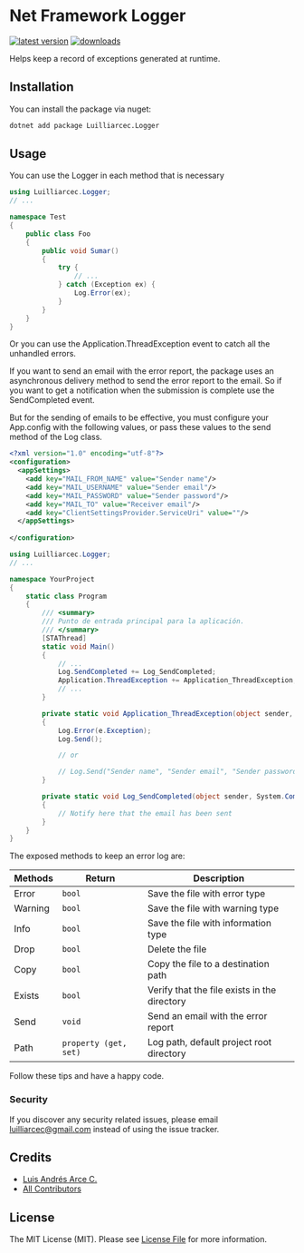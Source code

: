 # Net Framework Logger

[![latest version](https://img.shields.io/nuget/v/Luilliarcec.Logger)](https://www.nuget.org/packages/Luilliarcec.Logger) 
[![downloads](https://img.shields.io/nuget/dt/Luilliarcec.Logger)](https://www.nuget.org/packages/Luilliarcec.Logger)

Helps keep a record of exceptions generated at runtime.

## Installation

You can install the package via nuget:

```bash
dotnet add package Luilliarcec.Logger
```

## Usage

You can use the Logger in each method that is necessary

```csharp
using Luilliarcec.Logger;
// ...

namespace Test
{
    public class Foo
    {
        public void Sumar() 
        {
            try {
                // ...    
            } catch (Exception ex) {
                Log.Error(ex);    
            }  
        }
    }
}
```

Or you can use the Application.ThreadException event to catch all the unhandled errors.

If you want to send an email with the error report, the package uses an asynchronous delivery method to send the error report to the email. So if you want to get a notification when the submission is complete use the SendCompleted event.

But for the sending of emails to be effective, you must configure your App.config with the following values, or pass these values ​​to the send method of the Log class.

```xml
<?xml version="1.0" encoding="utf-8"?>
<configuration>
  <appSettings>
    <add key="MAIL_FROM_NAME" value="Sender name"/>
    <add key="MAIL_USERNAME" value="Sender email"/>
    <add key="MAIL_PASSWORD" value="Sender password"/>
    <add key="MAIL_TO" value="Receiver email"/>
    <add key="ClientSettingsProvider.ServiceUri" value=""/>
  </appSettings>
   
</configuration>
```

```csharp
using Luilliarcec.Logger;
// ...

namespace YourProject
{
    static class Program
    {
        /// <summary>
        /// Punto de entrada principal para la aplicación.
        /// </summary>
        [STAThread]
        static void Main()
        {
            // ...
            Log.SendCompleted += Log_SendCompleted;
            Application.ThreadException += Application_ThreadException;
            // ...
        }

        private static void Application_ThreadException(object sender, System.Threading.ThreadExceptionEventArgs e)
        {
            Log.Error(e.Exception);
            Log.Send();

            // or 

            // Log.Send("Sender name", "Sender email", "Sender password", "Receiver email");
        }

        private static void Log_SendCompleted(object sender, System.ComponentModel.AsyncCompletedEventArgs e)
        {
            // Notify here that the email has been sent
        }
    }
}
```

The exposed methods to keep an error log are:

| Methods | Return | Description |
| -- | -- | -- |
| Error | `bool` | Save the file with error type |
| Warning | `bool` | Save the file with warning type |
| Info | `bool` | Save the file with information type |
| Drop | `bool` | Delete the file |
| Copy | `bool` | Copy the file to a destination path |
| Exists | `bool` | Verify that the file exists in the directory |
| Send | `void` | Send an email with the error report |
| Path | `property (get, set)` | Log path, default project root directory |

Follow these tips and have a happy code. 

### Security

If you discover any security related issues, please email luilliarcec@gmail.com instead of using the issue tracker.

## Credits

- [Luis Andrés Arce C.](https://github.com/luilliarcec)
- [All Contributors](../../contributors)

## License

The MIT License (MIT). Please see [License File](LICENSE.md) for more information.
